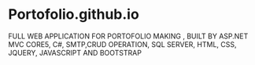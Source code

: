 # Portofolio.github.io
FULL WEB APPLICATION FOR PORTOFOLIO MAKING , BUILT BY  ASP.NET MVC CORE5, C#, SMTP,CRUD OPERATION, SQL SERVER, HTML, CSS,  JQUERY, JAVASCRIPT AND BOOTSTRAP 
